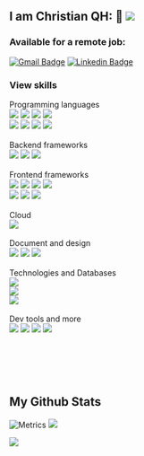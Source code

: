 ## I am Christian QH: 👋 ![](https://komarev.com/ghpvc/?username=your-github-username&color=green)

### Available for a remote job:
[![Gmail Badge](https://img.shields.io/badge/christian.quispeh@gmail.com-c14438?style=flat&logo=Gmail&logoColor=white&link=mailto:christian.quispeh@gmail.com)](mailto:christian.quispeh@gmail.com)
[![Linkedin Badge](https://img.shields.io/badge/-Christian%20QH-0072b1?style=flat&logo=Linkedin&logoColor=white&link=https://linkedin.com/in/oxicode/)](https://linkedin.com/in/oxicode/)
<br>

### View skills

   Programming languages<br>
    <a href="https://nodejs.org/"><img src="https://skillicons.dev/icons?i=nodejs" /></a> <a href="https://www.gnu.org/software/bash/"><img src="https://skillicons.dev/icons?i=bash" /></a> <a href="https://javascript.com"><img src="https://skillicons.dev/icons?i=js" /></a> 
    <img src="https://skillicons.dev/icons?i=php" /><br> <a href="https://www.python.org/"><img src="https://skillicons.dev/icons?i=python" /></a>  <a href="https://www.typescriptlang.org/"><img src="https://skillicons.dev/icons?i=typescript" /></a>
   <img src="https://skillicons.dev/icons?i=deno" />
   <a href="https://github.com/syuilo/aiscript"><img src="https://skillicons.dev/icons?i=aiscript" /></a><br><br>
   Backend frameworks<br>
   <img src="https://skillicons.dev/icons?i=laravel" /> <img src="https://skillicons.dev/icons?i=nuxtjs" /> <img src="https://skillicons.dev/icons?i=expressjs,django" />
   <br><br>
   Frontend frameworks<br>
   <img src="https://skillicons.dev/icons?i=tailwind" />
   <img src="https://skillicons.dev/icons?i=react" />
   <a href="https://nextjs.org/"><img src="https://skillicons.dev/icons?i=nextjs" /></a>
   <a href="https://getbootstrap.com/"><img src="https://skillicons.dev/icons?i=bootstrap" /></a> <br> <a href="https://remix.run/"><img src="https://skillicons.dev/icons?i=remix" /></a>  <a href="https://pugjs.org/">
   <img src="https://skillicons.dev/icons?i=pug" /></a> <a href="https://jquery.com/"><img src="https://skillicons.dev/icons?i=jquery" /></a>
   <br><br>
   Cloud<br>
   <img src="https://skillicons.dev/icons?i=aws,azure,heroku" />
   <br><br>
   Document and design<br>
   <a href="https://www.figma.com/"><img src="https://skillicons.dev/icons?i=figma" /></a>  <a href="https://daringfireball.net/projects/markdown/"><img src="https://skillicons.dev/icons?i=markdown" /></a>  <a href="https://www.w3.org/Graphics/SVG/"><img src="https://skillicons.dev/icons?i=svg" /></a><br><br>
   Technologies and Databases<br>
  <img src="https://skillicons.dev/icons?i=docker,mongodb,sqlite,firebase" /> <br> <img src="https://skillicons.dev/icons?i=postgresql,mysql,oracle,redis&perline=4" />  <br><a href="https://www.prisma.io/"><img src="https://skillicons.dev/icons?i=prisma" /></a><br><br>
   Dev tools and more <br>
      <a href="https://git-scm.com/"><img src="https://skillicons.dev/icons?i=git" /></a> <a href="https://code.visualstudio.com/"><img src="https://skillicons.dev/icons?i=vscode" /></a> <img src="https://skillicons.dev/icons?i=cloudflare" /> <img src="https://skillicons.dev/icons?i=linux" />
</p>
 <br> </p>

<br> <br>


## My Github Stats

![Metrics](https://metrics.lecoq.io/oxicode?template=classic&followup=1&isocalendar=1&stars=1&languages=1&isocalendar.duration=half-year&stars.limit=4&config.timezone=America%2FLima)
![](https://hit.yhype.me/github/profile?user_id=1320709)

![](https://hit.yhype.me/github/profile?user_id=1320709)
